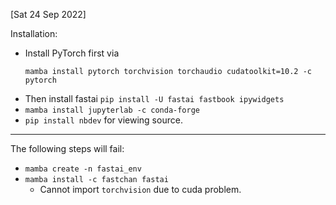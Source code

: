 [Sat 24 Sep 2022]

Installation:

* Install PyTorch first via 
  ```
  mamba install pytorch torchvision torchaudio cudatoolkit=10.2 -c pytorch
  ```
* Then install fastai `pip install -U fastai fastbook ipywidgets`
* `mamba install jupyterlab -c conda-forge`
* `pip install nbdev` for viewing source.

---
The following steps will fail:

* `mamba create -n fastai_env`
* `mamba install -c fastchan fastai`
  * Cannot import `torchvision` due to cuda problem.
